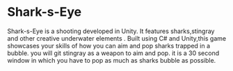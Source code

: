 # Shark-s-Eye
 Shark-s-Eye is a shooting developed in Unity. It features sharks,stingray and other creative underwater elements . Built using C# and Unity,this game showcases your skills of how you can aim and pop sharks trapped in a bubble. you will git stingray as a weapon to aim and pop. it is a 30 second window in which you have to pop as much as sharks bubble as possible. 

